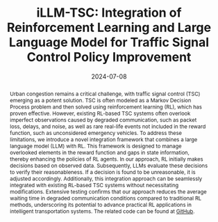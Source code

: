 ---
title: "iLLM-TSC: Integration of Reinforcement Learning and Large Language Model for Traffic Signal Control Policy Improvement"
collection: publications
category: preprint
permalink: /publication/2024-07-08-illm-tsc-rl-llm-tsc
authors: "Aoyu Pang, Maonan Wang, Man-On Pun, Chung Shue Chen, Xi Xiong"
date: 2024-07-08
venue: "arXiv preprint arXiv:2407.06025"
paperurl: "https://arxiv.org/abs/2407.06025"
slidesurl: ""
bibtexurl: ""
abstract: >
  Urban congestion remains a critical challenge, with traffic signal control (TSC) emerging as a potent solution. 
  TSC is often modeled as a Markov Decision Process problem and then solved using reinforcement learning (RL), which has proven effective. 
  However, existing RL-based TSC systems often overlook imperfect observations caused by degraded communication, such as packet loss, delays, and noise, 
  as well as rare real-life events not included in the reward function, such as unconsidered emergency vehicles. 
  To address these limitations, we introduce a novel integration framework that combines a large language model (LLM) with RL. 
  This framework is designed to manage overlooked elements in the reward function and gaps in state information, thereby enhancing the policies of RL agents. 
  In our approach, RL initially makes decisions based on observed data. Subsequently, LLMs evaluate these decisions to verify their reasonableness. 
  If a decision is found to be unreasonable, it is adjusted accordingly. 
  Additionally, this integration approach can be seamlessly integrated with existing RL-based TSC systems without necessitating modifications. 
  Extensive testing confirms that our approach reduces the average waiting time in degraded communication conditions compared to traditional RL methods, 
  underscoring its potential to advance practical RL applications in intelligent transportation systems. 
  The related code can be found at [GitHub](https://github.com/Traffic-Alpha/iLLM-TSC).
citation: "Pang, A., Wang, M., Pun, M.-O., Chen, C.S., Xiong, X. (2024). iLLM-TSC: Integration of Reinforcement Learning and Large Language Model for Traffic Signal Control Policy Improvement. <i>arXiv preprint arXiv:2407.06025</i>."
---